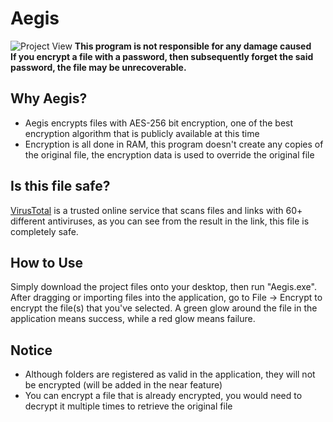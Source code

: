 # Aegis
![Project View](https://i.imgur.com/LJ0EUYC.png)
**This program is not responsible for any damage caused**  
**If you encrypt a file with a password, then subsequently forget the said password, the file may be unrecoverable.**  

## Why Aegis?
* Aegis encrypts files with AES-256 bit encryption, one of the best encryption algorithm that is publicly available at this time
* Encryption is all done in RAM, this program doesn't create any copies of the original file, the encryption data is used to override the original file

## Is this file safe?
[VirusTotal](https://www.virustotal.com/gui/file/bc4c2f3a232ff35b9daa48c67e102f677b3f7f568885cce258d2d7308ae2c8a8/detection) is a trusted online service that scans files and links with 60+ different antiviruses, as you can see from the result in the link, this file is completely safe.

## How to Use
Simply download the project files onto your desktop, then run "Aegis.exe". After dragging or importing files into the application, go to File -> Encrypt to encrypt the file(s) that you've selected. A green glow around the file in the application means success, while a red glow means failure.

## Notice
* Although folders are registered as valid in the application, they will not be encrypted (will be added in the near feature)
* You can encrypt a file that is already encrypted, you would need to decrypt it multiple times to retrieve the original file
